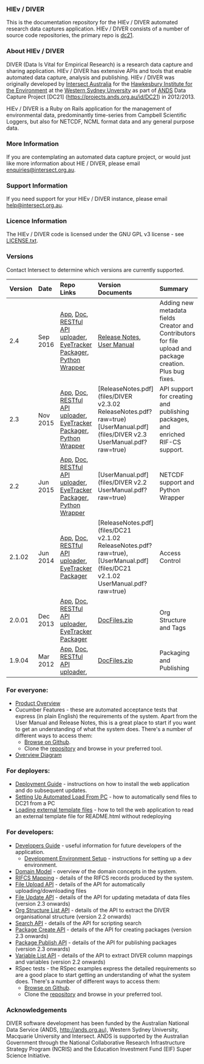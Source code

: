### HIEv / DIVER
This is the documentation repository for the HIEv / DIVER automated research data captures application. HIEv / DIVER consists of a number of source code repositories, the primary repo is [dc21](https://github.com/IntersectAustralia/dc21).

### About HIEv / DIVER
DIVER (Data Is Vital for Empirical Research) is a research data capture and sharing application. HIEv / DIVER has extensive APIs and tools that enable automated data capture, analysis and publishing. HIEv / DIVER was originally developed by [Intersect Australia](http://www.intersect.org.au/) for the [Hawkesbury Institute for the Environment](http://www.westernsydney.edu.au/hie) at the [Western Sydney Unversity](http://www.westernsydney.edu.au/) as part of [ANDS](http://www.ands.org.au/) Data Capture Project [DC21] (https://projects.ands.org.au/id/DC21) in 2012/2013.

HIEv / DIVER  is a Ruby on Rails application for the management of environmental data, predominantly time-series from Campbell Scientific Loggers, but also for NETCDF, NCML format data and any general purpose data.

### More Information
If you are contemplating an automated data capture project, or would just like more information about HIE / DIVER,
please email enquiries@intersect.org.au.

<!--- ### Launching a trial instance of HIEv/ DIVER on the NeCTAR Research Cloud (Currently unavalable)
# [Here](http://www.intersect.org.au/content/launchpod) is a description of how to launch a trial instance of HIEv / DIVER on the
# NeCTAR research cloud using Intersect's Launchpod. Note that launchpod and trial instances of HIEv / DIVER are unsupported.
--->

### Support Information
If you need support for your HIEv / DIVER instance, please email help@intersect.org.au.

### Licence Information
The HIEv / DIVER code is licensed under the GNU GPL v3 license - see [LICENSE.txt](https://github.com/IntersectAustralia/dc21/blob/master/LICENSE.txt).

### Versions
Contact Intersect to determine which versions are currently supported.

| Version | Date | Repo Links |  Version Documents | Summary |
| --- | :--- | :--- | :--- | :--- |
| 2.4 | Sep 2016 | [App](https://github.com/IntersectAustralia/dc21/tree/2.4.02), [ Doc](https://github.com/IntersectAustralia/dc21-doc/tree/2.4/README.md), [RESTful API uploader](https://github.com/IntersectAustralia/restful-api-uploader/tree/2.1.02), [EyeTracker Packager](https://github.com/IntersectAustralia/dc21-eyetracker-packager/tree/2.1.02), [Python Wrapper](https://github.com/IntersectAustralia/divermodc) | [Release Notes](./files/ReleaseNotes.pdf?raw=true), [User Manual](./files/UserManual.pdf?raw=true)| Adding new metadata fields Creator and Contributors for file upload and package creation. Plus bug fixes.|
| 2.3 | Nov 2015 | [App](https://github.com/IntersectAustralia/dc21/tree/2.3.02), [ Doc](https://github.com/IntersectAustralia/dc21-doc/tree/2.3/README.md), [RESTful API uploader](https://github.com/IntersectAustralia/restful-api-uploader/tree/2.1.02), [EyeTracker Packager](https://github.com/IntersectAustralia/dc21-eyetracker-packager/tree/2.1.02), [Python Wrapper](https://github.com/IntersectAustralia/divermodc) | [ReleaseNotes.pdf](files/DIVER v2.3.02 ReleaseNotes.pdf?raw=true) [UserManual.pdf](files/DIVER v2.3 UserManual.pdf?raw=true)| API support for creating and publishing packages, and enriched RIF-CS support.
| 2.2 | Jun 2015 | [App](https://github.com/IntersectAustralia/dc21/tree/2.2), [ Doc](https://github.com/IntersectAustralia/dc21-doc/tree/2.2/README.md), [RESTful API uploader](https://github.com/IntersectAustralia/restful-api-uploader/tree/2.1.02), [EyeTracker Packager](https://github.com/IntersectAustralia/dc21-eyetracker-packager/tree/2.1.02), [Python Wrapper](https://github.com/IntersectAustralia/divermodc) | [UserManual.pdf](files/DIVER v2.2 UserManual.pdf?raw=true)| NETCDF support and Python Wrapper
| 2.1.02 | Jun 2014 | [App](https://github.com/IntersectAustralia/dc21/tree/2.1.02), [ Doc](https://github.com/IntersectAustralia/dc21-doc/tree/2.1.02/README.md), [RESTful API uploader](https://github.com/IntersectAustralia/restful-api-uploader/tree/2.1.02), [EyeTracker Packager](https://github.com/IntersectAustralia/dc21-eyetracker-packager/tree/2.1.02) | [ReleaseNotes.pdf](files/DC21 v2.1.02 ReleaseNotes.pdf?raw=true), [UserManual.pdf](files/DC21 v2.1.02 UserManual.pdf?raw=true)| Access Control |
| 2.0.01 | Dec 2013 | [App](https://github.com/IntersectAustralia/dc21/tree/2.0.01),  [Doc](https://github.com/IntersectAustralia/dc21-doc/tree/2.0.01/README.md),  [RESTful API uploader](https://github.com/IntersectAustralia/restful-api-uploader/tree/2.0.01), [EyeTracker Packager](https://github.com/IntersectAustralia/dc21-eyetracker-packager/tree/2.0.01) | [DocFiles.zip](files/DC21_v2.0.01_DocFiles.zip?raw=true) | Org Structure and Tags |
| 1.9.04 | Mar 2012 | [App](https://github.com/IntersectAustralia/dc21/tree/1.9.04), [ Doc](https://github.com/IntersectAustralia/dc21-doc/tree/1.9.04/README.md), [RESTful API uploader](https://github.com/IntersectAustralia/restful-api-uploader/tree/1.9.04), | [DocFiles.zip](files/HIEv_v1.9.04DocFiles.zip?raw=true) | Packaging and Publishing


### For everyone:
* [Product Overview](Product_Overview.md)
* Cucumber Features - these are automated acceptance tests that express (in plain English) the requirements of the system. Apart from the User Manual and Release Notes, this is a great place to start if you want to get an understanding of what the system does. There's a number of different ways to access them:
  * [Browse on Github](https://github.com/IntersectAustralia/dc21/tree/2.3.02/features).
  * Clone the [repository](https://github.com/IntersectAustralia/dc21/) and browse in your preferred tool.
* [Overview Diagram](Overview_Diagram.md)

### For deployers:
* [Deployment Guide](Deployment_Guide.md) - instructions on how to install the web application and do subsequent updates.
* [Setting Up Automated Load From PC](Setting_Up_Automated_Load_From_PC.md) - how to automatically send files to DC21 from a PC
* [Loading external template files](Loading_External_Template_Files.md) - how to tell the web application to read an external template file for README.html without redeploying

###  For developers:
* [Developers Guide](Developers_Guide.md) - useful information for future developers of the application.
  * [Development Environment Setup](Development_Environment_Setup.md) - instructions for setting up a dev environment.
* [Domain Model](Domain_Model.md) - overview of the domain concepts in the system.
* [RIFCS Mapping](RIFCS_Mapping.md) - details of the RIFCS records produced by the system.
* [File Upload API](File_Upload_API.md) - details of the API for automatically uploading/downloading files
* [File Update API](File_Update_API.md) - details of the API for updating metadata of data files (version 2.3 onwards)
* [Org Structure List API](Org_Structure_List_API.md) - details of the API to extract the DIVER organisational structure (version 2.2 onwards)
* [Search API](Search_API.md) - details of the API for scripting search
* [Package Create API](Package_Create_API.md) - details of the API for creating packages (version 2.3 onwards)
* [Package Publish API](Package_Publish_API.md) - details of the API for publishing packages (version 2.3 onwards)
* [Variable List API](Variable_List_API.md) - details of the API to extract DIVER column mappings and variables (version 2.2 onwards)
* RSpec tests - the RSpec examples express the detailed requirements so are a good place to start getting an understanding of what the system does.  There's a number of different ways to access them:
  * [Browse on Github](https://github.com/IntersectAustralia/dc21/tree/2.3.02/spec).
  * Clone the [repository](https://github.com/IntersectAustralia/dc21) and browse in your preferred tool.

### Acknowledgements
DIVER software development has been funded by the Australian National Data Service (ANDS, http://ands.org.au), Western Sydney University, Macquarie University and Intersect. ANDS is supported by the Australian Government through the National Collaborative Research Infrastructure Strategy Program (NCRIS) and the Education Investment Fund (EIF) Super Science Initiative.
